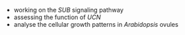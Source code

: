 - working on the *SUB* signaling pathway
- assessing the function of _*UCN*_
- analyse the cellular growth patterns in _Arabidopsis_ ovules
